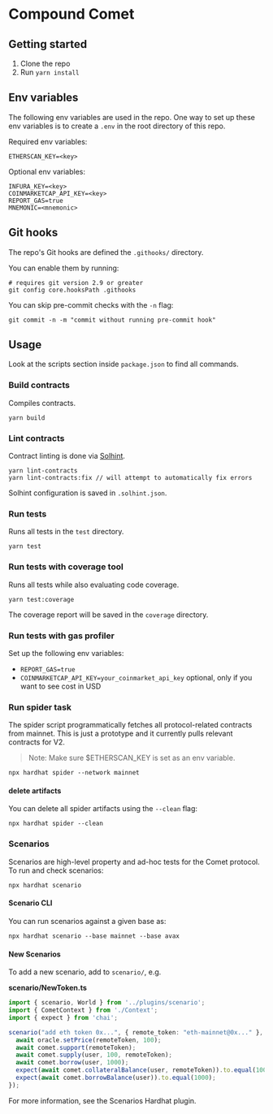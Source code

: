 # Compound Comet

## Getting started

1. Clone the repo
2. Run `yarn install`

## Env variables

The following env variables are used in the repo. One way to set up these env
variables is to create a `.env` in the root directory of this repo. 

Required env variables:

```
ETHERSCAN_KEY=<key>
```

Optional env variables:
```
INFURA_KEY=<key>
COINMARKETCAP_API_KEY=<key> 
REPORT_GAS=true
MNEMONIC=<mnemonic>
```

## Git hooks

The repo's Git hooks are defined the `.githooks/` directory.

You can enable them by running:

```
# requires git version 2.9 or greater
git config core.hooksPath .githooks
```

You can skip pre-commit checks with the `-n` flag:

```
git commit -n -m "commit without running pre-commit hook"
```

## Usage

Look at the scripts section inside `package.json` to find all commands.

### Build contracts

Compiles contracts.

`yarn build`

### Lint contracts

Contract linting is done via [Solhint](https://github.com/protofire/solhint).

```
yarn lint-contracts
yarn lint-contracts:fix // will attempt to automatically fix errors
```

Solhint configuration is saved in `.solhint.json`.

### Run tests

Runs all tests in the `test` directory.

`yarn test`

### Run tests with coverage tool

Runs all tests while also evaluating code coverage.

`yarn test:coverage`

The coverage report will be saved in the `coverage` directory.

### Run tests with gas profiler

Set up the following env variables:

 - `REPORT_GAS=true`
 - `COINMARKETCAP_API_KEY=your_coinmarket_api_key`
   optional, only if you want to see cost in USD

### Run spider task

The spider script programmatically fetches all protocol-related contracts from mainnet. 
This is just a prototype and it currently pulls relevant contracts for V2.

> Note: Make sure $ETHERSCAN_KEY is set as an env variable.

`npx hardhat spider --network mainnet`

#### delete artifacts

You can delete all spider artifacts using the `--clean` flag:

`npx hardhat spider --clean`

### Scenarios

Scenarios are high-level property and ad-hoc tests for the Comet protocol. To run and check scenarios:

`npx hardhat scenario`

#### Scenario CLI

You can run scenarios against a given base as:

`npx hardhat scenario --base mainnet --base avax`

#### New Scenarios

To add a new scenario, add to `scenario/`, e.g.

**scenario/NewToken.ts**

```ts
import { scenario, World } from '../plugins/scenario';
import { CometContext } from './Context';
import { expect } from 'chai';

scenario("add eth token 0x...", { remote_token: "eth-mainnet@0x..." }, async ({user, oracle, comet, remoteToken}: CometContext, world: World) => {
  await oracle.setPrice(remoteToken, 100);
  await comet.support(remoteToken);
  await comet.supply(user, 100, remoteToken);
  await comet.borrow(user, 1000);
  expect(await comet.collateralBalance(user, remoteToken)).to.equal(100);
  expect(await comet.borrowBalance(user)).to.equal(1000);
});
````

For more information, see the Scenarios Hardhat plugin.
